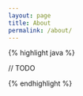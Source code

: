 ```yaml
---
layout: page
title: About
permalink: /about/
---
```


{% highlight java  %}

// TODO

{% endhighlight %}
